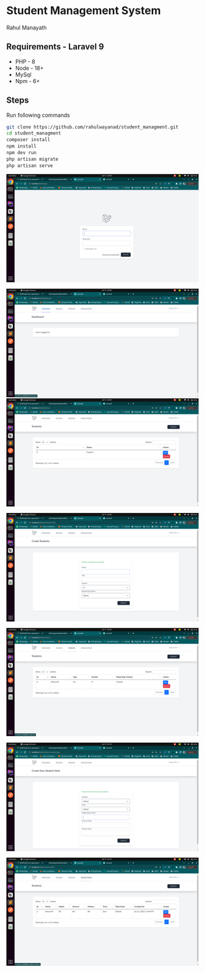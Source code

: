 # Student Management System
Rahul Manayath

## Requirements  - Laravel 9

- PHP -  8
- Node - 18+
- MySql
- Npm - 6+

## Steps

Run following commands

```sh
git clone https://github.com/rahulwayanad/student_managment.git
cd student_managment
composer install
npm install
npm dev run
php artisan migrate
php artisan serve
```

![SS](https://github.com/rahulwayanad/student_managment/blob/main/public/screenshots/ss1.png?raw=true)

![SS2](https://github.com/rahulwayanad/student_managment/blob/main/public/screenshots/ss2.png?raw=true)
![SS2](https://github.com/rahulwayanad/student_managment/blob/main/public/screenshots/ss3.png?raw=true)

![SS2](https://github.com/rahulwayanad/student_managment/blob/main/public/screenshots/ss4.png?raw=true)

![SS2](https://github.com/rahulwayanad/student_managment/blob/main/public/screenshots/ss5.png?raw=true)

![SS2](https://github.com/rahulwayanad/student_managment/blob/main/public/screenshots/ss6.png?raw=true)

![SS2](https://github.com/rahulwayanad/student_managment/blob/main/public/screenshots/ss7.png?raw=true)


